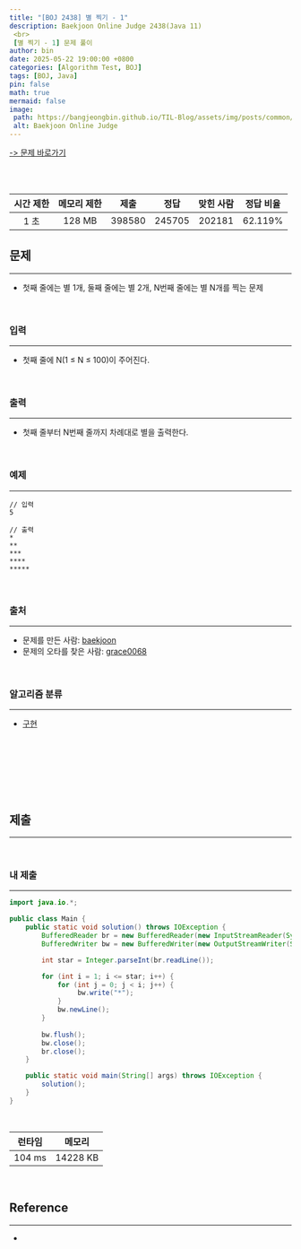 ```yaml
---
title: "[BOJ 2438] 별 찍기 - 1"
description: Baekjoon Online Judge 2438(Java 11)
 <br>
 [별 찍기 - 1] 문제 풀이
author: bin
date: 2025-05-22 19:00:00 +0800
categories: [Algorithm Test, BOJ]
tags: [BOJ, Java]
pin: false
math: true
mermaid: false
image:
 path: https://bangjeongbin.github.io/TIL-Blog/assets/img/posts/common/baekjoon-logo.png
 alt: Baekjoon Online Judge
---
```

[-> 문제 바로가기](https://www.acmicpc.net/problem/2438)

<br>
<br>

| 시간 제한 | 메모리 제한 |   제출   |   정답   | 맞힌 사람  |  정답 비율  |
| :---: | :----: | :----: | :----: | :----: | :-----: |
|  1 초  | 128 MB | 398580 | 245705 | 202181 | 62.119% |

## 문제
---
- 첫째 줄에는 별 1개, 둘째 줄에는 별 2개, N번째 줄에는 별 N개를 찍는 문제

<br>

### 입력
---
- 첫째 줄에 N(1 ≤ N ≤ 100)이 주어진다.

<br>

### 출력
---
- 첫째 줄부터 N번째 줄까지 차례대로 별을 출력한다.

<br>

### 예제
---
```
// 입력
5
```

```
// 출력
*
**
***
****
*****
```

<br>

### 출처
---
- 문제를 만든 사람: [baekjoon](https://www.acmicpc.net/user/baekjoon)
- 문제의 오타를 찾은 사람: [grace0068](https://www.acmicpc.net/user/grace0068)

<br>

### 알고리즘 분류
---
- [구현](https://www.acmicpc.net/problem/tag/102)

<br>
<br>
<br>
<br>
<br>
<br>

## 제출
---

<br>

### 내 제출
---
```java
import java.io.*;

public class Main {
    public static void solution() throws IOException {
        BufferedReader br = new BufferedReader(new InputStreamReader(System.in));
        BufferedWriter bw = new BufferedWriter(new OutputStreamWriter(System.out));

        int star = Integer.parseInt(br.readLine());

        for (int i = 1; i <= star; i++) {
            for (int j = 0; j < i; j++) {
                 bw.write("*");
            }
            bw.newLine();
        }
        
        bw.flush();
        bw.close();
        br.close();
    }

    public static void main(String[] args) throws IOException {
        solution();
    }
}

```

<br>

|  런타임   |   메모리    |
| :----: | :------: |
| 104 ms | 14228 KB |

<br>

## Reference
---
- 

